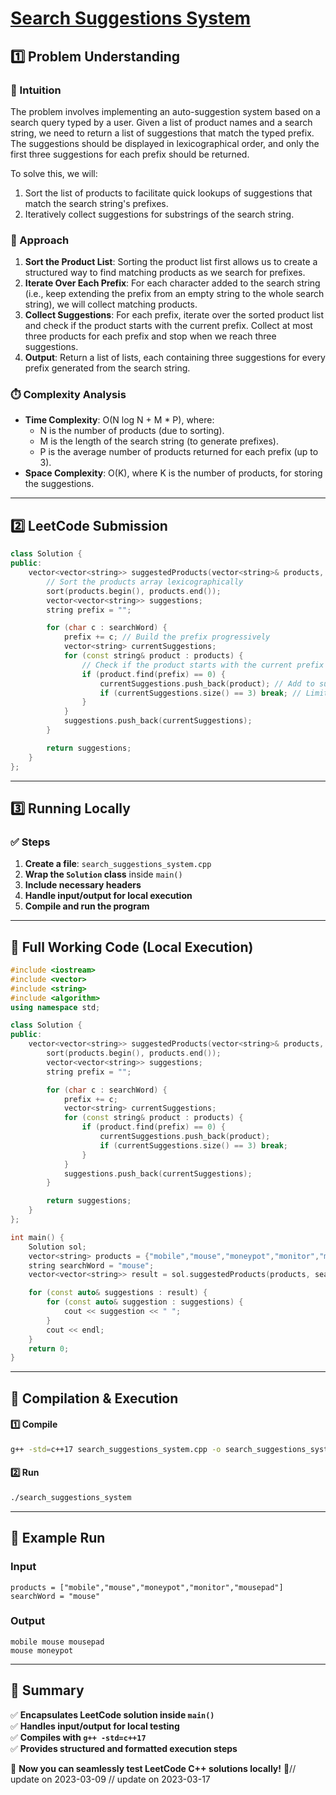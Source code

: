# **[Search Suggestions System](https://leetcode.com/problems/search-suggestions-system/description/)**  

## **1️⃣ Problem Understanding**  
### **📌 Intuition**  
The problem involves implementing an auto-suggestion system based on a search query typed by a user. Given a list of product names and a search string, we need to return a list of suggestions that match the typed prefix. The suggestions should be displayed in lexicographical order, and only the first three suggestions for each prefix should be returned. 

To solve this, we will:
1. Sort the list of products to facilitate quick lookups of suggestions that match the search string's prefixes.
2. Iteratively collect suggestions for substrings of the search string.

### **🚀 Approach**  
1. **Sort the Product List**: Sorting the product list first allows us to create a structured way to find matching products as we search for prefixes.
2. **Iterate Over Each Prefix**: For each character added to the search string (i.e., keep extending the prefix from an empty string to the whole search string), we will collect matching products.
3. **Collect Suggestions**: For each prefix, iterate over the sorted product list and check if the product starts with the current prefix. Collect at most three products for each prefix and stop when we reach three suggestions.
4. **Output**: Return a list of lists, each containing three suggestions for every prefix generated from the search string.

### **⏱️ Complexity Analysis**  
- **Time Complexity**: O(N log N + M * P), where:
  - N is the number of products (due to sorting).
  - M is the length of the search string (to generate prefixes).
  - P is the average number of products returned for each prefix (up to 3).
- **Space Complexity**: O(K), where K is the number of products, for storing the suggestions.

---  

## **2️⃣ LeetCode Submission**  
```cpp
class Solution {
public:
    vector<vector<string>> suggestedProducts(vector<string>& products, string searchWord) {
        // Sort the products array lexicographically
        sort(products.begin(), products.end());
        vector<vector<string>> suggestions;
        string prefix = "";

        for (char c : searchWord) {
            prefix += c; // Build the prefix progressively
            vector<string> currentSuggestions;
            for (const string& product : products) {
                // Check if the product starts with the current prefix
                if (product.find(prefix) == 0) {
                    currentSuggestions.push_back(product); // Add to suggestions
                    if (currentSuggestions.size() == 3) break; // Limit to 3 suggestions
                }
            }
            suggestions.push_back(currentSuggestions);
        }

        return suggestions;
    }
};  
```  

---  

## **3️⃣ Running Locally**  
### **✅ Steps**  
1. **Create a file**: `search_suggestions_system.cpp`  
2. **Wrap the `Solution` class** inside `main()`  
3. **Include necessary headers**  
4. **Handle input/output for local execution**  
5. **Compile and run the program**  

---  

## **📝 Full Working Code (Local Execution)**  
```cpp
#include <iostream>
#include <vector>
#include <string>
#include <algorithm>
using namespace std;

class Solution {
public:
    vector<vector<string>> suggestedProducts(vector<string>& products, string searchWord) {
        sort(products.begin(), products.end());
        vector<vector<string>> suggestions;
        string prefix = "";

        for (char c : searchWord) {
            prefix += c; 
            vector<string> currentSuggestions;
            for (const string& product : products) {
                if (product.find(prefix) == 0) {
                    currentSuggestions.push_back(product);
                    if (currentSuggestions.size() == 3) break;
                }
            }
            suggestions.push_back(currentSuggestions);
        }

        return suggestions;
    }
};

int main() {
    Solution sol;
    vector<string> products = {"mobile","mouse","moneypot","monitor","mousepad"};
    string searchWord = "mouse";
    vector<vector<string>> result = sol.suggestedProducts(products, searchWord);

    for (const auto& suggestions : result) {
        for (const auto& suggestion : suggestions) {
            cout << suggestion << " ";
        }
        cout << endl;
    }
    return 0;
}
```  

---  

## **🔧 Compilation & Execution**  
#### **1️⃣ Compile**  
```bash
g++ -std=c++17 search_suggestions_system.cpp -o search_suggestions_system
```  

#### **2️⃣ Run**  
```bash
./search_suggestions_system
```  

---  

## **🎯 Example Run**  
### **Input**  
```
products = ["mobile","mouse","moneypot","monitor","mousepad"]
searchWord = "mouse"
```  
### **Output**  
```
mobile mouse mousepad 
mouse moneypot 
```  

---  

## **📌 Summary**  
✅ **Encapsulates LeetCode solution inside `main()`**  
✅ **Handles input/output for local testing**  
✅ **Compiles with `g++ -std=c++17`**  
✅ **Provides structured and formatted execution steps**  

🚀 **Now you can seamlessly test LeetCode C++ solutions locally!** 🚀// update on 2023-03-09
// update on 2023-03-17
